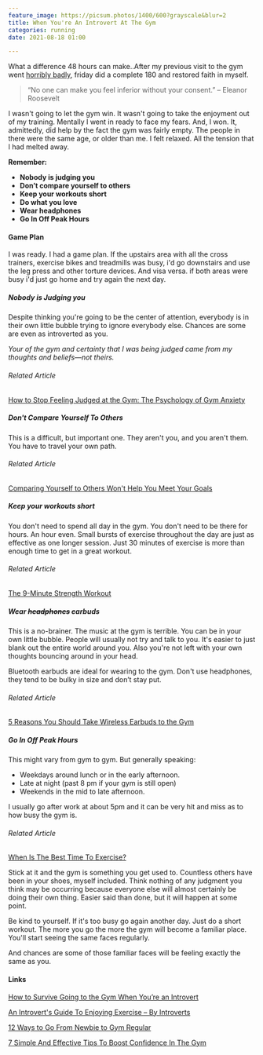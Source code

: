 ```yaml
---
feature_image: https://picsum.photos/1400/600?grayscale&blur=2
title: When You're An Introvert At The Gym
categories: running
date: 2021-08-18 01:00

---
```

What a difference 48 hours can make..After my previous visit to the gym went [horribly badly](https://blog.thisispaddys.space/running/2021/08/12/a-running-low/ "Running low"), friday did a complete 180 and restored faith in myself.

> “No one can make you feel inferior without your consent.” – Eleanor Roosevelt

I wasn't going to let the gym win. It wasn't going to take the enjoyment out of my training. Mentally I went in ready to face my fears. And, I won. It, admittedly, did help by the fact the gym was fairly empty. The people in there were the same age, or older than me. I felt relaxed. All the tension that I had melted away.

**Remember:**

* **Nobody is judging you**
* **Don’t compare yourself to others**
* **Keep your workouts short**
* **Do what you love**
* **Wear headphones**
* **Go In Off Peak Hours**

#### Game Plan

I was ready. I had a game plan. If the upstairs area with all the cross trainers, exercise bikes and treadmills was busy, i'd go downstairs and use the leg press and other torture devices. And visa versa. if both areas were busy i'd just go home and try again the next day.

##### Nobody is Judging you

Despite thinking you're going to be the center of attention, everybody is in their own little bubble trying to ignore everybody else. Chances are some are even as introverted as you.

_Your of the gym and certainty that I was being judged came from my thoughts and beliefs—not theirs._

###### Related Article

[How to Stop Feeling Judged at the Gym: The Psychology of Gym Anxiety](http://routineexcellence.com/stop-feeling-judged-gym-psychology-gym-anxiety/ "How to Stop Feeling Judged at the Gym: The Psychology of Gym Anxiety")

##### Don't Compare Yourself To Others

This is a difficult, but important one. They aren't you, and you aren't them. You have to travel your own path.

###### Related Article

[Comparing Yourself to Others Won't Help You Meet Your Goals](https://www.self.com/story/comparing-yourself-to-others-wont-help-you-meet-your-goals "Comparing Yourself to Others Won't Help You Meet Your Goals")

##### Keep your workouts short

You don't need to spend all day in the gym. You don't need to be there for hours. An hour even. Small bursts of exercise throughout the day are just as effective as one longer session. Just 30 minutes of exercise is more than enough time to get in a great workout.

###### Related Article

[The 9-Minute Strength Workout](https://www.nytimes.com/guides/well/strength-training-plyometrics "The 9-Minute Strength Workout")

##### Wear ~~headphones~~ earbuds

This is a no-brainer. The music at the gym is terrible. You can be in your own little bubble. People will usually not try and talk to you. It's easier to just blank out the entire world around you. Also you're not left with your own thoughts bouncing around in your head.

Bluetooth earbuds are ideal for wearing to the gym. Don't use headphones, they tend to be bulky in size and don’t stay put.

###### Related Article

[5 Reasons You Should Take Wireless Earbuds to the Gym](https://blog.taotronics.com/headphones/5-reasons-take-wireless-earbuds-to-gym/ "5 Reasons You Should Take Wireless Earbuds to the Gym")

##### Go In Off Peak Hours

This might vary from gym to gym. But generally speaking:

* Weekdays around lunch or in the early afternoon.
* Late at night (past 8 pm if your gym is still open)
* Weekends in the mid to late afternoon.

I usually go after work at about 5pm and it can be very hit and miss as to how busy the gym is.

###### Related Article

[When Is The Best Time To Exercise?](https://www.fitnessfirst.co.uk/inside-track/fitness/when-is-the-best-time-to-exercise/ "When Is The Best Time To Exercise?")

Stick at it and the gym is something you get used to. Countless others have been in your shoes, myself included. Think nothing of any judgment you think may be occurring because everyone else will almost certainly be doing their own thing. Easier said than done, but it will happen at some point.

Be kind to yourself. If it's too busy go again another day. Just do a short workout. The more you go the more the gym will become a familiar place. You'll start seeing the same faces regularly.

And chances are some of those familiar faces will be feeling exactly the same as you.

#### Links


[How to Survive Going to the Gym When You’re an Introvert](https://introvertdear.com/news/how-to-survive-going-to-the-gym-when-youre-an-introvert/ "How to Survive Going to the Gym When You’re an Introvert")

[An Introvert's Guide To Enjoying Exercise – By Introverts](https://www.huffingtonpost.co.uk/entry/an-introverts-guide-to-enjoying-exercise-by-introverts_uk_5e299860c5b6779e9c2e8159 "An Introvert's Guide To Enjoying Exercise – By Introverts")

[12 Ways to Go From Newbie to Gym Regular](https://www.self.com/story/gym-tips-to-gain-confidence "12 Ways to Go From Newbie to Gym Regular")

[7 Simple And Effective Tips To Boost Confidence In The Gym](https://femalefitnesssystems.com/improve-confidence-in-the-gym/ "7 Simple And Effective Tips To Boost Confidence In The Gym")